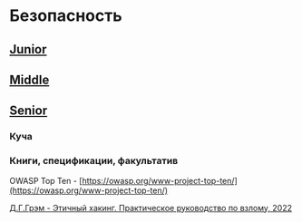 # Безопасность

## [Junior](SECURITY/Junior.md)

## [Middle](SECURITY/Middle.md)

## [Senior](SECURITY/Senior.md)

### Куча

### Книги, спецификации, факультатив

OWASP Top Ten - [https://owasp.org/www-project-top-ten/](https://owasp.org/www-project-top-ten/)

[Д.Г.Грэм - Этичный хакинг. Практическое руководство по взлому, 2022](https://vk.com/doc114954319_663588787?hash=liwdLJHzF5iZKAGTPfDG9AMpr5AJwQwQeOxgMznx6Ck)